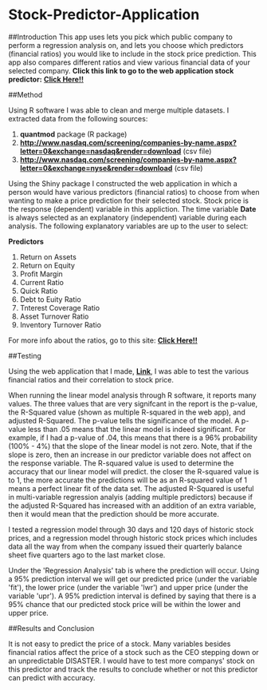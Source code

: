 # Stock-Predictor-Application

##Introduction
This app uses lets you pick which public company to perform a regression analysis on, and lets you choose which predictors (financial ratios) you would like to include in the stock price prediction. This app also compares different ratios and view various financial data of your selected company. **Click this link to go to the web application stock predictor:** [**Click Here!!**](https://jnacino.shinyapps.io/Stock-Predictor-Application/)



##Method

Using R software I was able to clean and merge multiple datasets. I extracted data from the following sources: 

1. **quantmod** package (R package)
2. **http://www.nasdaq.com/screening/companies-by-name.aspx?letter=0&exchange=nasdaq&render=download** (csv file)
3. **http://www.nasdaq.com/screening/companies-by-name.aspx?letter=0&exchange=nyse&render=download** (csv file)

Using the Shiny package I constructed the web application in which a person would have various predictors (financial ratios) to choose from when wanting to make a price prediction for their selected stock. Stock price is the response (dependent) variable in this appliction. The time variable **Date** is always selected as an explanatory (independent) variable during each analysis. The following explanatory variables are up to the user to select:

**Predictors** 

1. Return on Assets
2. Return on Equity
3. Profit Margin
4. Current Ratio
5. Quick Ratio
6. Debt to Euity Ratio
7. Tnterest Coverage Ratio
8. Asset Turnover Ratio
9. Inventory Turnover Ratio

For more info about the ratios, go to this site: [**Click Here!!**](http://www.investinganswers.com/education/ratio-analysis/15-financial-ratios-every-investor-should-use-3011)

##Testing

Using the web application that I made, [**Link**](https://jnacino.shinyapps.io/Stock-Predictor-Application/), I was able to test the various financial ratios and their correlation to stock price. 

When running the linear model analysis through R software, it reports many values. The three values that are very signifcant in the report is the p-value, the R-Squared value (shown as multiple R-squared in the web app), and adjusted R-Squared.  The p-value tells the significance of the model. A p-value less than .05 means that the linear model is indeed significant. For example, if I had a p-value of .04, this means that there is a 96% probability (100% - 4%) that the slope of the linear model is not zero. Note, that if the slope is zero, then an increase in our predictor variable does not affect on the response variable. The R-squared value is used to determine the accuracy that our linear model will predict. the closer the R-squared value is to 1, the more accurate the predictions will be as an R-squared value of 1 means a perfect linear fit of the data set. The adjusted R-Squared is useful in multi-variable regression analyis (adding multiple predictors) because if the adjusted R-Squared has increased with an addition of an extra variable, then it would mean that the prediction should be more accurate. 

I tested a regression model through 30 days and 120 days of historic stock prices, and a regression model through historic stock prices which includes data all the way from when the company issued their quarterly balance sheet five quarters ago to the last market close.

Under the 'Regression Analysis' tab is where the prediction will occur. Using a 95% prediction interval we will get our predicted price (under the variable 'fit'), the lower price (under the variable 'lwr') and upper price (under the variable 'upr'). A 95% prediction interval is defined by saying that there is a 95% chance that our predicted stock price will be within the lower and upper price.


##Results and Conclusion

It is not easy to predict the price of a stock. Many variables besides financial ratios affect the price of a stock such as the CEO stepping down or an unpredictable DISASTER. I would have to test more companys' stock on this predictor and track the results to conclude whether or not this predictor can predict with accuracy. 
